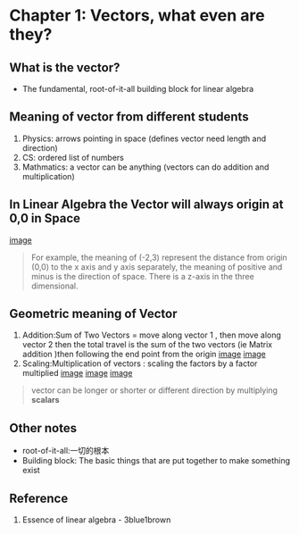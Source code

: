 # Chapter 1: Vectors, what even are they?
## What is the vector?
* The fundamental, root-of-it-all building block for linear algebra
## Meaning of vector from different students
1. Physics: arrows pointing in space (defines vector need length and direction)
2. CS: ordered list of numbers
3. Mathmatics: a vector can be anything  (vectors can do addition and multiplication)
## In Linear Algebra the Vector will always origin at 0,0 in Space
[image](https://github.com/yhlien1221/Linear-algebra/blob/main/3Blue1Brown/pic/1_1.png)
> For example, the meaning of  (-2,3) represent the distance from origin (0,0) to the x axis and y axis separately, the meaning of positive and minus is the direction of space. There is a z-axis in the three dimensional.
## Geometric meaning of Vector
1. Addition:Sum of Two Vectors = move along vector 1 , then move along vector 2 then the total travel is the sum of the two vectors (ie Matrix addition )then following the end point from the origin
[image](https://github.com/yhlien1221/Linear-algebra/blob/main/3Blue1Brown/pic/1_2.png)
[image](https://github.com/yhlien1221/Linear-algebra/blob/main/3Blue1Brown/pic/1_3.png)
2. Scaling:Multiplication of vectors : scaling the factors by a factor multiplied
[image](https://github.com/yhlien1221/Linear-algebra/blob/main/3Blue1Brown/pic/1_4.png)
[image](https://github.com/yhlien1221/Linear-algebra/blob/main/3Blue1Brown/pic/1_5.png)
[image](https://github.com/yhlien1221/Linear-algebra/blob/main/3Blue1Brown/pic/1_6.png)
> vector can be longer or shorter or different direction by multiplying __scalars__
## Other notes
* root-of-it-all:一切的根本
* Building block: The basic things that are put together to make something exist
## Reference
1. Essence of linear algebra - 3blue1brown
 


